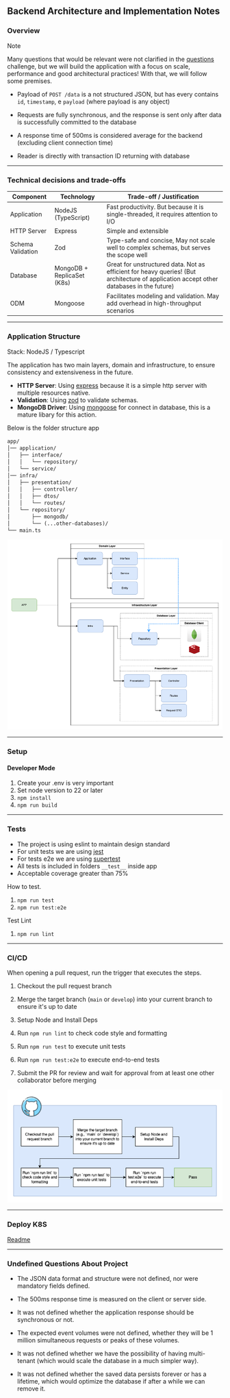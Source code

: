 ## Backend Architecture and Implementation Notes

### Overview

> [!NOTE]
> Many questions that would be relevant were not clarified in the [questions](#Questions) challenge, but we will build the application with a focus on scale, performance and good architectural practices! With that, we will follow some premises.

- Payload of `POST /data` is a not structured JSON, but has every contains `id`, `timestamp`, e `payload` (where payload is any object)

- Requests are fully synchronous, and the response is sent only after data is successfully committed to the database

- A response time of 500ms is considered average for the backend (excluding client connection time)

- Reader is directly with transaction ID returning with database

---

### Technical decisions and trade-offs

| Component         | Technology                 | Trade-off / Justification                                                                                                               |
| ----------------- | -------------------------- | --------------------------------------------------------------------------------------------------------------------------------------- |
| Application       | NodeJS (TypeScript)        | Fast productivity. But because it is single-threaded, it requires attention to I/O                                                      |
| HTTP Server       | Express                    | Simple and extensible                                                                                                                   |
| Schema Validation | Zod                        | Type-safe and concise, May not scale well to complex schemas, but serves the scope well                                                 |
| Database          | MongoDB + ReplicaSet (K8s) | Great for unstructured data. Not as efficient for heavy queries! (But architecture of application accept other databases in the future) |
| ODM               | Mongoose                   | Facilitates modeling and validation. May add overhead in high-throughput scenarios                                                      |

---

### Application Structure

Stack: NodeJS / Typescript

The application has two main layers, domain and infrastructure, to ensure consistency and extensiveness in the future.

- **HTTP Server**: Using [express](https://expressjs.com/) because it is a simple http server with multiple resources native.
- **Validation**: Using [zod](https://zod.dev/) to validate schemas.
- **MongoDB Driver**: Using [mongoose](https://mongoosejs.com/) for connect in database, this is a mature libary for this action.

Below is the folder structure app

```text
app/
│── application/
│   ├── interface/
│   │   └── repository/
│   └── service/
│── infra/
│   ├── presentation/
│   │   ├── controller/
│   │   ├── dtos/
│   │   └── routes/
│   └── repository/
│       ├── mongodb/
│       └── (...other-databases)/
└── main.ts
```

![ApplicationDiagram](./docs/app2.png)

---

### Setup

#### Developer Mode

1. Create your .env is very important
2. Set node version to 22 or later
3. `npm install`
4. `npm run build`

---

### Tests

- The project is using eslint to maintain design standard
- For unit tests we are using [jest](https://jestjs.io/)
- For tests e2e we are using [supertest](https://www.npmjs.com/package/supertest)
- All tests is included in folders `__test__` inside app
- Acceptable coverage greater than 75%

How to test.

1. `npm run test`
2. `npm run test:e2e`

Test Lint
1. `npm run lint`

---

### CI/CD

When opening a pull request, run the trigger that executes the steps.

1. Checkout the pull request branch

2. Merge the target branch (`main` or `develop`) into your current branch to ensure it's up to date

3. Setup Node and Install Deps

4. Run `npm run lint` to check code style and formatting

5. Run `npm run test` to execute unit tests

6. Run `npm run test:e2e` to execute end-to-end tests

7. Submit the PR for review and wait for approval from at least one other collaborator before merging

![Pipeline](./docs/pipeline.png)

---

### Deploy K8S

[Readme](./k8s/README.md)

---

### Undefined Questions About Project

- The JSON data format and structure were not defined, nor were mandatory fields defined.

- The 500ms response time is measured on the client or server side.

- It was not defined whether the application response should be synchronous or not.

- The expected event volumes were not defined, whether they will be 1 million simultaneous requests or peaks of these volumes.

- It was not defined whether we have the possibility of having multi-tenant (which would scale the database in a much simpler way).

- It was not defined whether the saved data persists forever or has a lifetime, which would optimize the database if after a while we can remove it.
